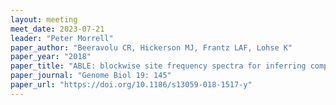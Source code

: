 ```yaml
---
layout: meeting
meet_date: 2023-07-21
leader: "Peter Morrell"
paper_author: "Beeravolu CR, Hickerson MJ, Frantz LAF, Lohse K"
paper_year: "2018"
paper_title: "ABLE: blockwise site frequency spectra for inferring complex population histories and recombination"
paper_journal: "Genome Biol 19: 145"
paper_url: "https://doi.org/10.1186/s13059-018-1517-y"
---
```


